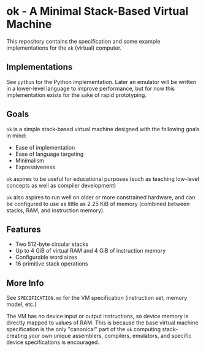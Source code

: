 # ok - A Minimal Stack-Based Virtual Machine

This repository contains the specification and some example implementations for 
the `ok` (virtual) computer.

## Implementations

See `python` for the Python implementation. Later an emulator will be written
in a lower-level language to improve performance, but for now this 
implementation exists for the sake of rapid prototyping.

## Goals

`ok` is a simple stack-based virtual machine designed with the following goals 
in mind:

- Ease of implementation
- Ease of language targeting
- Minimalism
- Expressiveness

`ok` aspires to be useful for educational purposes (such as teaching low-level 
concepts as well as compiler development) 

`ok` also aspires to run well on older or more constrained hardware, and can
be configured to use as little as 2.25 KiB of memory (combined between stacks, 
RAM, and instruction memory). 

## Features

- Two 512-byte circular stacks
- Up to 4 GiB of virtual RAM and 4 GiB of instruction memory
- Configurable word sizes
- 16 primitive stack operations

## More Info

See `SPECIFICATION.md` for the VM specification (instruction set, 
memory model, etc.)

The VM has no device input or output instructions, so device memory is directly 
mapped to values of RAM. This is because the base virtual machine specification 
is the only "canonical" part of the `ok` computing stack- creating your own 
unique assemblers, compilers, emulators, and specific device specifications is 
encouraged.
